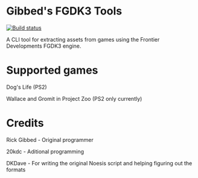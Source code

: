 # Gibbed's FGDK3 Tools

[![Build status](https://ci.appveyor.com/api/projects/status/x15o931j61aew5wa/branch/main?svg=true)](https://ci.appveyor.com/project/gibbed/gibbed-fgdk3/branch/main)

A CLI tool for extracting assets from games using the Frontier Developments FGDK3 engine.

# Supported games
Dog's Life (PS2)

Wallace and Gromit in Project Zoo (PS2 only currently)

# Credits
Rick Gibbed - Original programmer

20kdc - Aditional programming

DKDave - For writing the original Noesis script and helping figuring out the formats
